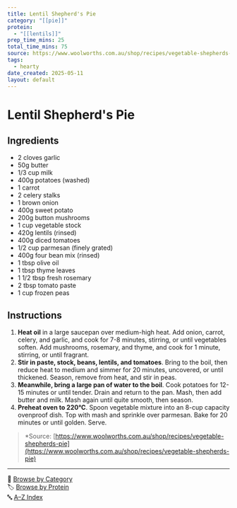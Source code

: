 ```yaml
---
title: Lentil Shepherd's Pie
category: "[[pie]]"
protein:
  - "[[lentils]]"
prep_time_mins: 25
total_time_mins: 75
source: https://www.woolworths.com.au/shop/recipes/vegetable-shepherds-pie
tags:
  - hearty
date_created: 2025-05-11
layout: default
---
```


# Lentil Shepherd's Pie

## Ingredients
- 2 cloves garlic
- 50g butter
- 1/3 cup milk
- 400g potatoes (washed)
- 1 carrot
- 2 celery stalks
- 1 brown onion
- 400g sweet potato
- 200g button mushrooms
- 1 cup vegetable stock
- 420g lentils (rinsed)
- 400g diced tomatoes
- 1/2 cup parmesan (finely grated)
- 400g four bean mix (rinsed)
- 1 tbsp olive oil
- 1 tbsp thyme leaves
- 1 1/2 tbsp fresh rosemary
- 2 tbsp tomato paste
- 1 cup frozen peas

## Instructions
1. **Heat oil** in a large saucepan over medium-high heat. Add onion, carrot, celery, and garlic, and cook for 7-8 minutes, stirring, or until vegetables soften. Add mushrooms, rosemary, and thyme, and cook for 1 minute, stirring, or until fragrant.
2. **Stir in paste, stock, beans, lentils, and tomatoes**. Bring to the boil, then reduce heat to medium and simmer for 20 minutes, uncovered, or until thickened. Season, remove from heat, and stir in peas.
3. **Meanwhile, bring a large pan of water to the boil**. Cook potatoes for 12-15 minutes or until tender. Drain and return to the pan. Mash, then add butter and milk. Mash again until quite smooth, then season.
4. **Preheat oven to 220°C**. Spoon vegetable mixture into an 8-cup capacity ovenproof dish. Top with mash and sprinkle over parmesan. Bake for 20 minutes or until golden. Serve.

> *Source: [https://www.woolworths.com.au/shop/recipes/vegetable-shepherds-pie](https://www.woolworths.com.au/shop/recipes/vegetable-shepherds-pie)

---

📁 [Browse by Category](../indexes/categories.md)  
🏷️ [Browse by Protein](../indexes/proteins.md)  
🔤 [A–Z Index](../indexes/alphabet.md)
